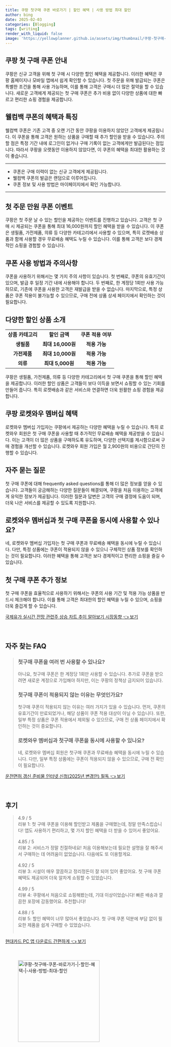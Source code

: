 ```yaml
---
title: 쿠팡 첫구매 쿠폰 바로가기 | 할인 혜택 | 사용 방법 최대 할인
author: bing
date: 2025-02-03
categories: [Blogging]
tags: [writing]
render_with_liquid: false
image: 'https://yellowplanner.github.io/assets/img/thumbnail/쿠팡-첫구매-쿠폰-바로가기-|-할인-혜택-|-사용-방법-최대-할인.webp'
---
```



<h2 id='쿠팡-첫-구매-쿠폰-안내'>쿠팡 첫 구매 쿠폰 안내</h2>

<p>쿠팡은 신규 고객을 위해 첫 구매 시 다양한 할인 혜택을 제공합니다. 이러한 혜택은 쿠팡 홈페이지나 모바일 앱에서 쉽게 확인할 수 있습니다. 첫 주문을 위해 발급되는 쿠폰은 특별한 조건을 통해 사용 가능하며, 이를 통해 고객은 구매시 더 많은 절약을 할 수 있습니다. 새로운 고객에게 제공되는 첫 구매 쿠폰은 추가 비용 없이 다양한 상품에 대한 빠르고 편리한 쇼핑 경험을 제공합니다.</p>

<h2 id='웰컴백-쿠폰-특징'>웰컴백 쿠폰의 혜택과 특징</h2>

<p>웰컴백 쿠폰은 기존 고객 중 오랜 기간 동안 쿠팡을 이용하지 않았던 고객에게 제공됩니다. 이 쿠폰을 통해 고객은 원하는 상품을 구매할 때 추가 할인을 받을 수 있습니다. 주의할 점은 특정 기간 내에 로그인이 없거나 구매 기록이 없는 고객에게만 발급된다는 점입니다. 따라서 쿠팡을 오랫동안 이용하지 않았다면, 이 쿠폰의 혜택을 최대한 활용하는 것이 좋습니다.</p>

<hr />

<ul>
    <li>쿠폰은 구매 이력이 없는 신규 고객에게 제공됩니다.</li>
    <li>웰컴백 쿠폰의 발급은 랜덤으로 이루어집니다.</li>
    <li>쿠폰 정보 및 사용 방법은 마이페이지에서 확인 가능합니다.</li>
</ul>

<hr />

<h2 id='첫-주문-만원-쿠폰-이벤트'>첫 주문 만원 쿠폰 이벤트</h2>

<p>쿠팡은 첫 주문 날 수 있는 할인을 제공하는 이벤트를 진행하고 있습니다. 고객은 첫 구매 시 제공되는 쿠폰을 통해 최대 16,000원까지 할인 혜택을 받을 수 있습니다. 이 쿠폰은 생필품, 가전제품, 의류 등 다양한 카테고리에서 사용할 수 있으며, 특히 로켓배송 상품과 함께 사용할 경우 무료배송 혜택도 누릴 수 있습니다. 이를 통해 고객은 보다 경제적인 쇼핑을 경험할 수 있습니다.</p>

<h2 id='쿠폰-사용-방법-및-주의사항'>쿠폰 사용 방법과 주의사항</h2>

<p>쿠폰을 사용하기 위해서는 몇 가지 주의 사항이 있습니다. 첫 번째로, 쿠폰의 유효기간이 있으며, 발급 후 일정 기간 내에 사용해야 합니다. 두 번째로, 한 계정당 1회만 사용 가능하므로, 기존에 쿠폰을 사용한 고객은 재발급을 받을 수 없습니다. 마지막으로, 특정 상품은 쿠폰 적용이 불가능할 수 있으므로, 구매 전에 상품 상세 페이지에서 확인하는 것이 필요합니다.</p>

<h2 id='할인-상품-소개'>다양한 할인 상품 소개</h2>

<table>
    <tr>
        <td style="text-align: center; height: 17px;"><b>상품 카테고리</b></td>
        <td style="text-align: center; height: 17px;"><b>할인 금액</b></td>
        <td style="text-align: center; height: 17px;"><b>쿠폰 적용 여부</b></td>
    </tr>
    <tr>
        <td style="text-align: center; height: 17px;"><b>생필품</b></td>
        <td style="text-align: center; height: 17px;"><b>최대 16,000원</b></td>
        <td style="text-align: center; height: 17px;"><b>적용 가능</b></td>
    </tr>
    <tr>
        <td style="text-align: center; height: 17px;"><b>가전제품</b></td>
        <td style="text-align: center; height: 17px;"><b>최대 10,000원</b></td>
        <td style="text-align: center; height: 17px;"><b>적용 가능</b></td>
    </tr>
    <tr>
        <td style="text-align: center; height: 17px;"><b>의류</b></td>
        <td style="text-align: center; height: 17px;"><b>최대 5,000원</b></td>
        <td style="text-align: center; height: 17px;"><b>적용 가능</b></td>
    </tr>
</table>

<p>쿠팡은 생필품, 가전제품, 의류 등 다양한 카테고리에서 첫 구매 쿠폰을 통해 할인 혜택을 제공합니다. 이러한 할인 상품은 고객들이 보다 이득을 보면서 쇼핑할 수 있는 기회를 만들어 줍니다. 특히 로켓배송과 같은 서비스와 연결하면 더욱 원활한 쇼핑 경험을 제공합니다.</p>

<h2 id='쿠팡-로켓와우-멤버십-혜택'>쿠팡 로켓와우 멤버십 혜택</h2>

<p>로켓와우 멤버십 가입자는 쿠팡에서 제공하는 다양한 혜택을 누릴 수 있습니다. 특히 로켓와우 회원은 첫 구매 쿠폰을 사용할 때 추가적인 무료배송 혜택을 제공받을 수 있습니다. 이는 고객이 더 많은 상품을 구매하도록 유도하며, 다양한 선택지를 제시함으로써 구매 경험을 개선할 수 있습니다. 로켓와우 회원 가입은 월 2,900원의 비용으로 간단히 진행할 수 있습니다.</p>

<h2 id='자주-묻는-질문'>자주 묻는 질문</h2>

<p>첫 구매 쿠폰에 대해 frequently asked questions를 통해 더 많은 정보를 얻을 수 있습니다. 고객들이 궁금해하는 다양한 질문들이 해결되며, 쿠팡을 처음 이용하는 고객에게 유익한 정보가 제공됩니다. 이러한 질문과 답변은 고객의 구매 결정에 도움이 되며, 더욱 나은 서비스를 제공할 수 있도록 지원합니다.</p>

<h2 id='멤버십과-쿠폰-동시-사용'>로켓와우 멤버십과 첫 구매 쿠폰을 동시에 사용할 수 있나요?</h2>

<p>네, 로켓와우 멤버십 가입자는 첫 구매 쿠폰과 무료배송 혜택을 동시에 누릴 수 있습니다. 다만, 특정 상품에는 쿠폰이 적용되지 않을 수 있으니 구체적인 상품 정보를 확인하는 것이 필요합니다. 이러한 혜택을 통해 고객은 보다 경제적이고 편리한 쇼핑을 즐길 수 있습니다.</p>

<h2 id='첫-구매-쿠폰-추가-정보'>첫 구매 쿠폰 추가 정보</h2>

<p>첫 구매 쿠폰을 효율적으로 사용하기 위해서는 쿠폰의 사용 기간 및 적용 가능 상품을 반드시 체크해야 합니다. 이를 통해 고객은 최대한의 할인 혜택을 누릴 수 있으며, 쇼핑을 더욱 즐겁게 할 수 있습니다.</p>


<p><a class="click-button" title="국제유가 실시간 전망 관련주 상승 차트 추이 알아보기 시장동향" href="https://yellowplanner.github.io/posts/%EA%B5%AD%EC%A0%9C%EC%9C%A0%EA%B0%80-%EC%8B%A4%EC%8B%9C%EA%B0%84-%EC%A0%84%EB%A7%9D-%EA%B4%80%EB%A0%A8%EC%A3%BC-%EC%83%81%EC%8A%B9-%EC%B0%A8%ED%8A%B8-%EC%B6%94%EC%9D%B4-%EC%95%8C%EC%95%84%EB%B3%B4%EA%B8%B0-%EC%8B%9C%EC%9E%A5%EB%8F%99%ED%96%A5/" rel="dofollow">국제유가 실시간 전망 관련주 상승 차트 추이 알아보기 시장동향 👈 보기</a></p><br>
<h2 id='자주_찾는_FAQ'>자주 찾는 FAQ</h2>
<div itemscope="" itemtype="https://schema.org/FAQPage"> 
<blockquote> 
<div itemscope="" itemprop="mainEntity" itemtype="https://schema.org/Question"> 
<h3 itemprop="name">첫구매 쿠폰을 여러 번 사용할 수 있나요?</h3> 
<div itemscope="" itemprop="acceptedAnswer" itemtype="https://schema.org/Answer"> 
<span itemprop="text"> 
<p>아니요, 첫구매 쿠폰은 한 계정당 1회만 사용할 수 있습니다. 추가로 쿠폰을 받으려면 새로운 계정으로 가입해야 하지만, 이는 쿠팡의 정책상 금지되어 있습니다.</p> 
</span> 
</div> 
</div> 

<div itemscope="" itemprop="mainEntity" itemtype="https://schema.org/Question"> 
<h3 itemprop="name">첫구매 쿠폰이 적용되지 않는 이유는 무엇인가요?</h3> 
<div itemscope="" itemprop="acceptedAnswer" itemtype="https://schema.org/Answer"> 
<span itemprop="text"> 
<p>첫구매 쿠폰이 적용되지 않는 이유는 여러 가지가 있을 수 있습니다. 먼저, 쿠폰의 유효기간이 만료되었거나, 해당 상품이 쿠폰 적용 대상이 아닐 수 있습니다. 또한, 일부 특정 상품은 쿠폰 적용에서 제외될 수 있으므로, 구매 전 상품 페이지에서 확인하는 것이 중요합니다.</p> 
</span> 
</div> 
</div> 

<div itemscope="" itemprop="mainEntity" itemtype="https://schema.org/Question"> 
<h3 itemprop="name">로켓와우 멤버십과 첫구매 쿠폰을 동시에 사용할 수 있나요?</h3> 
<div itemscope="" itemprop="acceptedAnswer" itemtype="https://schema.org/Answer"> 
<span itemprop="text"> 
<p>네, 로켓와우 멤버십 회원은 첫구매 쿠폰과 무료배송 혜택을 동시에 누릴 수 있습니다. 다만, 일부 특정 상품에는 쿠폰이 적용되지 않을 수 있으므로, 구매 전 확인이 필요합니다.</p> 
</span> 
</div> 
</div> 

</blockquote> 
</div>
<p><a class="click-button" title="운전면허 갱신 준비물 인터넷 신청(2025년 변경안) 필독" href="https://yellowplanner.github.io/posts/%EC%9A%B4%EC%A0%84%EB%A9%B4%ED%97%88-%EA%B0%B1%EC%8B%A0-%EC%A4%80%EB%B9%84%EB%AC%BC-%EC%9D%B8%ED%84%B0%EB%84%B7-%EC%8B%A0%EC%B2%AD(2025%EB%85%84-%EB%B3%80%EA%B2%BD%EC%95%88)-%ED%95%84%EB%8F%85/" rel="dofollow">운전면허 갱신 준비물 인터넷 신청(2025년 변경안) 필독 👈 보기</a></p><br>
<h2 id='후기'>후기</h2>
<div itemscope itemtype="https://schema.org/Product">
  <blockquote>
  <div itemprop="review" itemscope itemtype="https://schema.org/Review">
      <div itemprop="reviewRating" itemscope itemtype="https://schema.org/Rating"> <span itemprop="ratingValue">4.9</span> / <span itemprop="bestRating">5</span> </div>
      <span itemprop="reviewBody">리뷰 1: 첫 구매 쿠폰을 이용해 할인받고 제품을 구매했는데, 정말 만족스럽습니다! 앱도 사용하기 편리하고, 몇 가지 할인 혜택을 더 받을 수 있어서 좋았어요.</span>
  </div>
  <br>
  <div itemprop="review" itemscope itemtype="https://schema.org/Review">
      <div itemprop="reviewRating" itemscope itemtype="https://schema.org/Rating"> <span itemprop="ratingValue">4.85</span> / <span itemprop="bestRating">5</span> </div>
      <span itemprop="reviewBody">리뷰 2: 서비스가 정말 친절하네요! 처음 이용해보는데 필요한 설명을 잘 해주셔서 구매하는 데 어려움이 없었습니다. 다음에도 또 이용할게요.</span>
  </div>
  <br>
  <div itemprop="review" itemscope itemtype="https://schema.org/Review">
      <div itemprop="reviewRating" itemscope itemtype="https://schema.org/Rating"> <span itemprop="ratingValue">4.92</span> / <span itemprop="bestRating">5</span> </div>
      <span itemprop="reviewBody">리뷰 3: 시설이 매우 깔끔하고 정리정돈이 잘 되어 있어 좋았어요. 첫 구매 쿠폰 혜택도 제공되어 더욱 알차게 쇼핑할 수 있었습니다.</span>
  </div>
  <br>
  <div itemprop="review" itemscope itemtype="https://schema.org/Review">
      <div itemprop="reviewRating" itemscope itemtype="https://schema.org/Rating"> <span itemprop="ratingValue">4.99</span> / <span itemprop="bestRating">5</span> </div>
      <span itemprop="reviewBody">리뷰 4: 쿠팡에서 처음으로 쇼핑해봤는데, 기대 이상이었습니다! 빠른 배송과 깔끔한 포장에 감동했어요. 추천합니다!</span>
  </div>
  <br>
  <div itemprop="review" itemscope itemtype="https://schema.org/Review">
      <div itemprop="reviewRating" itemscope itemtype="https://schema.org/Rating"> <span itemprop="ratingValue">4.88</span> / <span itemprop="bestRating">5</span> </div>
      <span itemprop="reviewBody">리뷰 5: 할인 혜택이 너무 많아서 좋았습니다. 첫 구매 쿠폰 덕분에 부담 없이 필요한 제품을 쉽게 구매할 수 있었습니다.</span>
  </div>
  <br>
  </blockquote>
</div>
<p><a class="click-button" title="현대카드 PC 앱 다운로드 간편하게" href="https://yellowplanner.github.io/posts/%ED%98%84%EB%8C%80%EC%B9%B4%EB%93%9C-PC-%EC%95%B1-%EB%8B%A4%EC%9A%B4%EB%A1%9C%EB%93%9C-%EA%B0%84%ED%8E%B8%ED%95%98%EA%B2%8C/" rel="dofollow">현대카드 PC 앱 다운로드 간편하게 👈 보기</a></p><br>
<figure class="image"><img src="https://yellowplanner.github.io/assets/img/thumbnail/쿠팡-첫구매-쿠폰-바로가기-|-할인-혜택-|-사용-방법-최대-할인.webp" alt="쿠팡-첫구매-쿠폰-바로가기-|-할인-혜택-|-사용-방법-최대-할인" width="256" height="256"></figure>